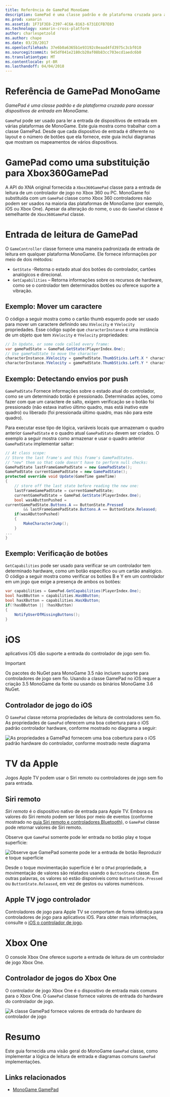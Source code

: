 ```yaml
---
title: Referência de GamePad MonoGame
description: GamePad é uma classe padrão e de plataforma cruzada para acessar dispositivos de entrada em MonoGame.
ms.prod: xamarin
ms.assetid: 1F71F3E8-2397-4C6A-8163-6731ECFB7E03
ms.technology: xamarin-cross-platform
author: charlespetzold
ms.author: chape
ms.date: 03/28/2017
ms.openlocfilehash: 37e6b0a6365b1e93192c0eaad4fd3975c3cbf010
ms.sourcegitcommit: 945df041e2180cb20af08b83cc703ecd1aedc6b0
ms.translationtype: MT
ms.contentlocale: pt-BR
ms.lasthandoff: 04/04/2018
---
```

# <a name="monogame-gamepad-reference"></a>Referência de GamePad MonoGame

_GamePad é uma classe padrão e de plataforma cruzada para acessar dispositivos de entrada em MonoGame._

`GamePad` pode ser usado para ler a entrada de dispositivos de entrada em várias plataformas de MonoGame. Este guia mostra como trabalhar com a classe GamePad. Desde que cada dispositivo de entrada é diferente no layout e o número de botões que ela fornece, este guia inclui diagramas que mostram os mapeamentos de vários dispositivos.


# <a name="gamepad-as-a-replacement-for-xbox360gamepad"></a>GamePad como uma substituição para Xbox360GamePad

A API do XNA original fornecida a `Xbox360GamePad` classe para a entrada de leitura de um controlador de jogo no Xbox 360 ou PC. MonoGame foi substituída com um `GamePad` classe como Xbox 360 controladores não podem ser usados na maioria das plataformas de MonoGame (por exemplo, iOS ou Xbox One). Apesar da alteração do nome, o uso do `GamePad` classe é semelhante de `Xbox360GamePad` classe.


# <a name="reading-input-from-gamepad"></a>Entrada de leitura de GamePad

O `GameController` classe fornece uma maneira padronizada de entrada de leitura em qualquer plataforma MonoGame. Ele fornece informações por meio de dois métodos:

 - `GetState` -Retorna o estado atual dos botões do controlador, cartões analógicos e direcional.
 - `GetCapabilities` – Retorna informações sobre os recursos de hardware, como se o controlador tem determinados botões ou oferece suporte a vibração.


## <a name="example-moving-a-character"></a>Exemplo: Mover um caractere

O código a seguir mostra como o cartão thumb esquerdo pode ser usado para mover um caractere definindo seu `XVelocity` e `YVelocity` propriedades. Esse código supõe que `characterInstance` é uma instância de um objeto que tem `XVelocity` e `YVelocity` propriedades:


```csharp
// In Update, or some code called every frame:
var gamePadState = GamePad.GetState(PlayerIndex.One);
// Use gamePadState to move the character
characterInstance.XVelocity = gamePadState.ThumbSticks.Left.X * characterInstance.MaxSpeed;
characterInstance.YVelocity = gamePadState.ThumbSticks.Left.Y * characterInstance.MaxSpeed;
```


## <a name="example-detecting-pushes"></a>Exemplo: Detectando envios por push

`GamePadState` Fornece informações sobre o estado atual do controlador, como se um determinado botão é pressionado. Determinadas ações, como fazer com que um caractere de salto, exigem verificação se o botão foi pressionado (não estava inativo último quadro, mas está inativo este quadro) ou liberado (foi pressionada último quadro, mas não para este quadro). 

Para executar esse tipo de lógica, variáveis locais que armazenam o quadro anterior `GamePadState` e o quadro atual `GamePadState` devem ser criados. O exemplo a seguir mostra como armazenar e usar o quadro anterior `GamePadState` implementar saltar:


```csharp
// At class scope:
// Store the last frame's and this frame's GamePadStates.
// "new" them so that code doesn't have to perform null checks:
GamePadState lastFrameGamePadState = new GamePadState();
GamePadState currentGamePadState = new GamePadState();
protected override void Update(GameTime gameTime)
{
    // store off the last state before reading the new one:
    lastFrameGamePadState = currentGamePadState;
    currentGamePadState = GamePad.GetState(PlayerIndex.One);
    bool wasAButtonPushed = 
currentGamePadState.Buttons.A == ButtonState.Pressed
        && lastFrameGamePadState.Buttons.A == ButtonState.Released;
    if(wasAButtonPushed)
    {
        MakeCharacterJump();
    }
...
}
```


## <a name="example-checking-for-buttons"></a>Exemplo: Verificação de botões

`GetCapabilities` pode ser usado para verificar se um controlador tem determinado hardware, como um botão específico ou um cartão analógico. O código a seguir mostra como verificar os botões B e Y em um controlador em um jogo que exige a presença de ambos os botões:


```csharp
var capabilities = GamePad.GetCapabilities(PlayerIndex.One);
bool hasBButton = capabilities.HasBButton;
bool hasXButton = capabilities.HasXButton;
if(!hasBButton || !hasXButton)
{
    NotifyUserOfMissingButtons();
}
```


# <a name="ios"></a>iOS

aplicativos iOS dão suporte a entrada do controlador de jogo sem fio.

> [!IMPORTANT]
> Os pacotes do NuGet para MonoGame 3.5 não incluem suporte para controladores de jogo sem fio. Usando a classe GamePad no iOS requer a criação 3.5 MonoGame da fonte ou usando os binários MonoGame 3.6 NuGet. 



## <a name="ios-game-controller"></a>Controlador de jogo do iOS

O `GamePad` classe retorna propriedades de leitura de controladores sem fio. As propriedades de `GamePad` oferecem uma boa cobertura para o iOS padrão controlador hardware, conforme mostrado no diagrama a seguir:

![](input-images/image1.png "As propriedades a GamePad fornecem uma boa cobertura para o iOS padrão hardware do controlador, conforme mostrado neste diagrama")


# <a name="apple-tv"></a>TV da Apple

Jogos Apple TV podem usar o Siri remoto ou controladores de jogo sem fio para entrada.


## <a name="siri-remote"></a>Siri remoto

*Siri remoto* é o dispositivo nativo de entrada para Apple TV. Embora os valores do Siri remoto podem ser lidos por meio de eventos (conforme mostrado no [guia Siri remoto e controladores Bluetooth](~/ios/tvos/platform/remote-bluetooth.md)), o `GamePad` classe pode retornar valores de Siri remoto.

Observe que `GamePad` somente pode ler entrada no botão play e toque superfície: 

![](input-images/image2.png "Observe que GamePad somente pode ler a entrada de botão Reproduzir e toque superfície")

Desde o toque movimentação superfície é ler o `DPad` propriedade, a movimentação de valores são relatados usando o `ButtonState` classe. Em outras palavras, os valores só estão disponíveis como `ButtonState.Pressed` ou `ButtonState.Released`, em vez de gestos ou valores numéricos.


## <a name="apple-tv-game-controller"></a>Apple TV jogo controlador

Controladores de jogo para Apple TV se comportam de forma idêntica para controladores de jogo para aplicativos iOS. Para obter mais informações, consulte o [iOS o controlador de jogo](#iOS_Game_Controller). 


# <a name="xbox-one"></a>Xbox One

O console Xbox One oferece suporte a entrada de leitura de um controlador de jogo Xbox One.


## <a name="xbox-one-game-controller"></a>Controlador de jogos do Xbox One

O controlador de jogo Xbox One é o dispositivo de entrada mais comuns para o Xbox One. O `GamePad` classe fornece valores de entrada do hardware do controlador de jogo.

![](input-images/image3.png "A classe GamePad fornece valores de entrada do hardware do controlador de jogo")


# <a name="summary"></a>Resumo

Este guia fornecida uma visão geral do MonoGame `GamePad` classe, como implementar a lógica de leitura de entrada e diagramas comuns `GamePad` implementações.

## <a name="related-links"></a>Links relacionados

- [MonoGame GamePad](http://www.monogame.net/documentation/?page=T_Microsoft_Xna_Framework_Input_GamePad)
